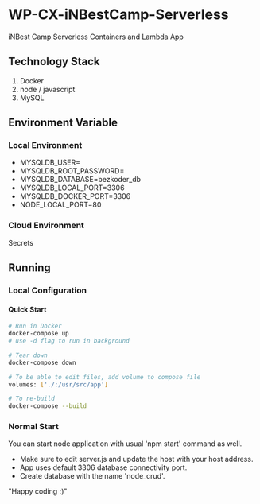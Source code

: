 # WP-CX-iNBestCamp-Serverless
iNBest Camp Serverless Containers and Lambda App

## Technology Stack
1. Docker
2. node / javascript
3. MySQL

## Environment Variable

### Local Environment
- MYSQLDB_USER=
- MYSQLDB_ROOT_PASSWORD=
- MYSQLDB_DATABASE=bezkoder_db
- MYSQLDB_LOCAL_PORT=3306
- MYSQLDB_DOCKER_PORT=3306
- NODE_LOCAL_PORT=80

### Cloud Environment
Secrets

## Running

### Local Configuration

#### Quick Start

```bash
# Run in Docker
docker-compose up
# use -d flag to run in background

# Tear down
docker-compose down

# To be able to edit files, add volume to compose file
volumes: ['./:/usr/src/app']

# To re-build
docker-compose --build
```
### Normal Start
You can start node application with usual 'npm start' command as well.
* Make sure to edit server.js and update the host with your host address. 
* App uses default 3306 database connectivity port.
* Create database with the name 'node_crud'.

"Happy coding :)"